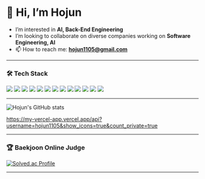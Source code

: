 # 👋 Hi, I’m Hojun

-  I’m interested in **AI, Back-End Engineering**
-  I’m looking to collaborate on diverse companies working on **Software Engineering, AI**
- 📫 How to reach me: **hojun1105@gmail.com**

---

### 🛠️ Tech Stack

<p>
  <img src="https://img.shields.io/badge/-Java-344CB7?style=flat-plastic&logo=java&logoColor=white"/>
  <img src="https://img.shields.io/badge/-SpringBoot-6DB33F?style=flat-plastic&logo=springboot&logoColor=white"/>
  <img src="https://img.shields.io/badge/-PostgreSQL-4169E1?style=flat-plastic&logo=postgresql&logoColor=white"/>
  <img src="https://img.shields.io/badge/-Docker-2496ED?style=flat-plastic&logo=docker&logoColor=white"/>
  <img src="https://img.shields.io/badge/-Kotlin-7F52FF?style=flat-plastic&logo=kotlin&logoColor=white"/>
  <img src="https://img.shields.io/badge/-C%23-239120?style=flat-plastic&logo=c-sharp&logoColor=white"/>
  <img src="https://img.shields.io/badge/-MSSQL-CC2927?style=flat-plastic&logo=microsoftsqlserver&logoColor=white"/>
  <img src="https://img.shields.io/badge/-Linux-FCC624?style=flat-plastic&logo=linux&logoColor=black"/>
  <img src="https://img.shields.io/badge/-OpenAI-412991?style=flat-plastic&logo=openai&logoColor=white"/>
  <img src="https://img.shields.io/badge/-ChatGPT-74aa9c?style=flat-plastic&logo=openai&logoColor=white"/>
  <img src="https://img.shields.io/badge/-TensorFlow-FF6F00?style=flat-plastic&logo=tensorflow&logoColor=white"/>
  <img src="https://img.shields.io/badge/-PyTorch-EE4C2C?style=flat-plastic&logo=pytorch&logoColor=white"/>
  <img src="https://img.shields.io/badge/-ScikitLearn-F7931E?style=flat-plastic&logo=scikitlearn&logoColor=white"/>
</p>

---

![Hojun's GitHub stats](https://github-readme-stats.vercel.app/api?username=hojun1105&show_icons=true&count_private=true&cache_seconds=1800)

https://my-vercel-app.vercel.app/api?username=hojun1105&show_icons=true&count_private=true

---

### 🏆 Baekjoon Online Judge

[![Solved.ac Profile](http://mazassumnida.wtf/api/v2/generate_badge?boj=hojun1105)](https://solved.ac/hojun1105)

---
